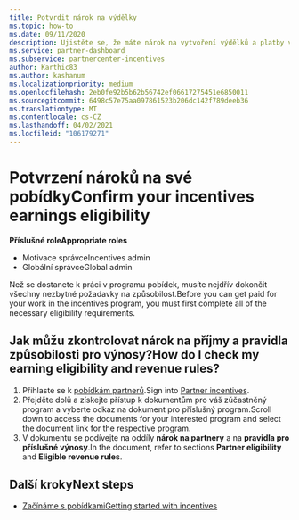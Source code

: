 ```yaml
---
title: Potvrdit nárok na výdělky
ms.topic: how-to
ms.date: 09/11/2020
description: Ujistěte se, že máte nárok na vytvoření výdělků a platby v programu pobídek. V partnerském centru ověřte nárok na příjmy a pravidla příjmů.
ms.service: partner-dashboard
ms.subservice: partnercenter-incentives
author: Karthic83
ms.author: kashanum
ms.localizationpriority: medium
ms.openlocfilehash: 2eb0fe92b5b62b56742ef06617275451e6850011
ms.sourcegitcommit: 6498c57e75aa097861523b206dc142f789deeb36
ms.translationtype: MT
ms.contentlocale: cs-CZ
ms.lasthandoff: 04/02/2021
ms.locfileid: "106179271"
---
```

# <a name="confirm-your-incentives-earnings-eligibility"></a><span data-ttu-id="1694e-104">Potvrzení nároků na své pobídky</span><span class="sxs-lookup"><span data-stu-id="1694e-104">Confirm your incentives earnings eligibility</span></span>

<span data-ttu-id="1694e-105">**Příslušné role**</span><span class="sxs-lookup"><span data-stu-id="1694e-105">**Appropriate roles**</span></span>

- <span data-ttu-id="1694e-106">Motivace správce</span><span class="sxs-lookup"><span data-stu-id="1694e-106">Incentives admin</span></span>
- <span data-ttu-id="1694e-107">Globální správce</span><span class="sxs-lookup"><span data-stu-id="1694e-107">Global admin</span></span>

<span data-ttu-id="1694e-108">Než se dostanete k práci v programu pobídek, musíte nejdřív dokončit všechny nezbytné požadavky na způsobilost.</span><span class="sxs-lookup"><span data-stu-id="1694e-108">Before you can get paid for your work in the incentives program, you must first complete all of the necessary eligibility requirements.</span></span>

## <a name="how-do-i-check-my-earning-eligibility-and-revenue-rules"></a><span data-ttu-id="1694e-109">Jak můžu zkontrolovat nárok na příjmy a pravidla způsobilosti pro výnosy?</span><span class="sxs-lookup"><span data-stu-id="1694e-109">How do I check my earning eligibility and revenue rules?</span></span>

1. <span data-ttu-id="1694e-110">Přihlaste se k [pobídkám partnerů](https://partner.microsoft.com/membership/partner-incentives).</span><span class="sxs-lookup"><span data-stu-id="1694e-110">Sign into [Partner incentives](https://partner.microsoft.com/membership/partner-incentives).</span></span>
2. <span data-ttu-id="1694e-111">Přejděte dolů a získejte přístup k dokumentům pro váš zúčastněný program a vyberte odkaz na dokument pro příslušný program.</span><span class="sxs-lookup"><span data-stu-id="1694e-111">Scroll down to access the documents for your interested program and select the document link for the respective program.</span></span>
3. <span data-ttu-id="1694e-112">V dokumentu se podívejte na oddíly **nárok na partnery** a na **pravidla pro příslušné výnosy**.</span><span class="sxs-lookup"><span data-stu-id="1694e-112">In the document, refer to sections **Partner eligibility** and **Eligible revenue rules**.</span></span>

## <a name="next-steps"></a><span data-ttu-id="1694e-113">Další kroky</span><span class="sxs-lookup"><span data-stu-id="1694e-113">Next steps</span></span>

- [<span data-ttu-id="1694e-114">Začínáme s pobídkami</span><span class="sxs-lookup"><span data-stu-id="1694e-114">Getting started with incentives</span></span>](incentives-get-started-intro.md)

